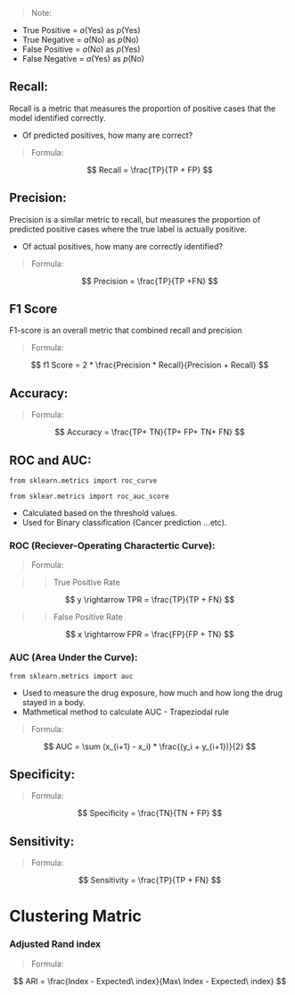 > Note:

- True Positive = $a$(Yes) as $p$(Yes) 
- True Negative = $a$(No) as $p$(No) 
- False Positive = $a$(No) as $p$(Yes) 
- False Negative = $a$(Yes) as $p$(No) 

## Recall:
Recall is a metric that measures the proportion of positive cases that the model identified correctly.
-  Of predicted positives, how many are correct?

> Formula:

$$ Recall = \frac{TP}{TP + FP} $$

## Precision:
Precision is a similar metric to recall, but measures the proportion of predicted positive cases where the true label is actually positive.
- Of actual positives, how many are correctly identified?

> Formula:

$$ Precision = \frac{TP}{TP +FN} $$

## F1 Score
F1-score is an overall metric that combined recall and precision

> Formula:

$$ f1 Score = 2 * \frac{Precision * Recall}{Precision + Recall} $$

## Accuracy:

> Formula:

$$ Accuracy = \frac{TP+ TN}{TP+ FP+ TN+ FN} $$


## ROC and AUC:
```
from sklearn.metrics import roc_curve
```
```
from sklear.metrics import roc_auc_score
```
- Calculated based on the threshold values.
- Used for Binary classification (Cancer prediction ...etc).

### ROC (Reciever-Operating Charactertic Curve):

> Formula:

>> True Positive Rate

$$ y \rightarrow TPR = \frac{TP}{TP + FN} $$

>> False Positive Rate

$$ x \rightarrow FPR = \frac{FP}{FP + TN} $$



### AUC (Area Under the Curve):
```
from sklearn.metrics import auc
```

- Used to measure the drug exposure, how much and how long the drug stayed in a body.
- Mathmetical method to calculate AUC - Trapeziodal rule

> Formula:

$$ AUC = \sum (x_{i+1} - x_i) * \frac{(y_i + y_{i+1})}{2} $$

## Specificity:

> Formula:

$$ Specificity = \frac{TN}{TN + FP} $$

## Sensitivity:

> Formula:

$$ Sensitivity = \frac{TP}{TP + FN} $$

# Clustering Matric
### Adjusted Rand index
>Formula:

$$ ARI = \frac{Index - Expected\ index}{Max\ Index - Expected\ index} $$
